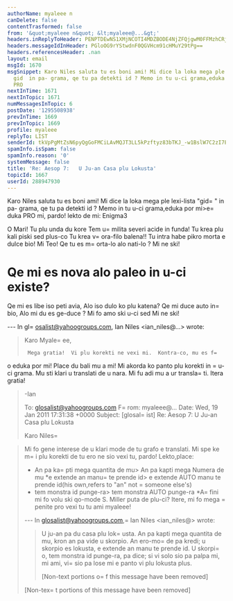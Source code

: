 ```yaml
---
authorName: myaleee n
canDelete: false
contentTrasformed: false
from: '&quot;myaleee n&quot; &lt;myaleee@...&gt;'
headers.inReplyToHeader: PENPTDEwNS1XMjNCOTI4MDZBODE4NjZFQjgwM0FFMzhCRjYwQHBoeC5nYmw+
headers.messageIdInHeader: PGloOG9rYStwdnF0QGVHcm91cHMuY29tPg==
headers.referencesHeader: .nan
layout: email
msgId: 1670
msgSnippet: Karo Niles saluta tu es boni ami! Mi dice la loka mega ple lexi-lista
  gid  in pa- grama, qe tu pa detekti id ? Memo in tu u-ci grama,eduka por mi eduka
  PRO
nextInTime: 1671
nextInTopic: 1671
numMessagesInTopic: 6
postDate: '1295508938'
prevInTime: 1669
prevInTopic: 1669
profile: myaleee
replyTo: LIST
senderId: tkVpPgMtZsN6pyQgGoFMCiLAvMQJT3LL5kPzftyz83bTKJ_-w1BslW7C2zI7EPuMiMTPuVxHbY0QvbHsW3Q3UI-xla9QYg
spamInfo.isSpam: false
spamInfo.reason: '0'
systemMessage: false
title: 'Re: Aesop 7:   U Ju-an Casa plu Lokusta'
topicId: 1667
userId: 288947930
---
```


Karo Niles 
saluta
tu es boni ami! Mi dice la loka mega ple lexi-lista "gid=
 " in pa- grama, qe tu pa detekti id ? Memo in tu u-ci grama,eduka por mi>e=
duka PRO mi, pardo!
lekto de mi:
Enigma3

O Mari! Tu plu unda du kore
Tem u=
 milita severi acide in funda!
Tu krea plu kali piski sed plus-co
Tu krea v=
ora-filo balena!!
Tu intra habe pikro morta e dulce bio!
Mi Teo! Qe tu es m=
orta-lo alo nati-lo ?
Mi ne ski!


Qe mi es nova alo paleo in u-ci existe?
=
Qe mi es libe iso peti avia,
Alo iso dulo ko plu katena?
Qe mi duce auto in=
 bio,
Alo mi du es ge-duce ?
Mi fo amo ski u-ci sed
Mi ne ski!



--- In gl=
osalist@yahoogroups.com, Ian Niles <ian_niles@...> wrote:
>
> 
> Karo Myale=
ee,
>  
>      Mega gratia!  Vi plu korekti ne vexi mi.  Kontra-co, mu es f=
o eduka por mi!  Place du bali mu a mi!  Mi akorda ko panto plu korekti in =
u-ci grama.  Mu sti klari u translati de u nara.  Mi fu adi mu a ur transla=
ti.  Itera gratia!
>  
> -Ian
>  
> 
> 
> To: glosalist@yahoogroups.com
> F=
rom: myaleee@...
> Date: Wed, 19 Jan 2011 17:31:38 +0000
> Subject: [glosal=
ist] Re: Aesop 7: U Ju-an Casa plu Lokusta
> 
> 
>   
> 
> 
> 
> Karo Niles=

> Mi fo gene interese de u klari mode de tu grafo e translati. Mi spe ke m=
i plu korekti de tu ero ne sio vexi tu, pardo! Lekto,place:
> 
> * An pa ka=
pti mega quantita de mu> An pa kapti mega Numera de mu
> *e extende an manu=
 te prende id> e extende AUTO manu te prende id(his own,refers to "an" not =
someone else's)
> * tem monstra id punge-ra> tem monstra AUTO punge-ra
> *A=
 fini mi fo volu ski qo-mode S. Miller puta de plu-ci?
> Itere, mi fo mega =
penite pro vexi tu
> tu ami myaleee!
> 
> --- In glosalist@yahoogroups.com,=
 Ian Niles <ian_niles@> wrote:
> >
> > 
> > 
> > U ju-an pa du casa plu lok=
usta. An pa kapti mega quantita de mu, kron an pa vide u skorpio. An ero-mo=
de pa kredi; u skorpio es lokusta, e extende an manu te prende id. U skorpi=
o, tem monstra id punge-ra, pa dice; si vi solo sio pa palpa mi, mi ami, vi=
 sio pa lose mi e panto vi plu lokusta plus. 
> > 
> > [Non-text portions o=
f this message have been removed]
> >
> 
> 
> 
>  		 	   		  
> 
> [Non-tex=
t portions of this message have been removed]
>



